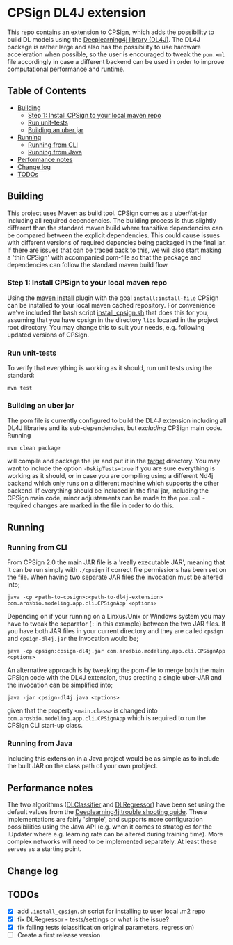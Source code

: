 # CPSign DL4J extension <!-- omit in toc -->
This repo contains an extension to [CPSign](https://arosbio.com), which adds the possibility to build DL models using the [Deeplearning4j library (DL4J)](https://deeplearning4j.konduit.ai/). The DL4J package is rather large and also has the possibility to use hardware acceleration when possible, so the user is encouraged to tweak the `pom.xml` file accordingly in case a different backend can be used in order to improve computational performance and runtime.

## Table of Contents <!-- omit in toc -->
- [Building](#building)
  - [Step 1: Install CPSign to your local maven repo](#step-1-install-cpsign-to-your-local-maven-repo)
  - [Run unit-tests](#run-unit-tests)
  - [Building an uber jar](#building-an-uber-jar)
- [Running](#running)
  - [Running from CLI](#running-from-cli)
  - [Running from Java](#running-from-java)
- [Performance notes](#performance-notes)
- [Change log](#change-log)
- [TODOs](#todos)


## Building 
This project uses Maven as build tool. CPSign comes as a uber/fat-jar including all required dependencies. The building process is thus slightly different than the standard maven build where transitive dependencies can be compared between the explicit dependencies. This could cause issues with different versions of required depencies being packaged in the final jar. If there are issues that can be traced back to this, we will also start making a 'thin CPSign' with accompanied pom-file so that the package and dependencies can follow the standard maven build flow.

### Step 1: Install CPSign to your local maven repo
Using the [maven install](https://maven.apache.org/plugins/maven-install-plugin/index.html) plugin with the goal `install:install-file` CPSign can be installed to your local maven cached repository. For convenience we've included the bash script [install_cpsign.sh](install_cpsign.sh) that does this for you, assuming that you have cpsign in the directory `libs` located in the project root directory. You may change this to suit your needs, e.g. following updated versions of CPSign. 

### Run unit-tests
To verify that everything is working as it should, run unit tests using the standard:

```
mvn test
```

### Building an uber jar
The pom file is currently configured to build the DL4J extension including all DL4J libraries and its sub-dependencies, but _excluding_ CPSign main code. Running 

```
mvn clean package
```

will compile and package the jar and put it in the [target](target) directory. You may want to include the option `-DskipTests=true` if you are sure everything is working as it should, or in case you are compiling using a different Nd4j backend which only runs on a different machine which supports the other backend. If everything should be included in the final jar, including the CPSign main code, minor adjustements can be made to the `pom.xml` - required changes are marked in the file in order to do this.

## Running 

### Running from CLI
From CPSign 2.0 the main JAR file is a 'really executable JAR', meaning that it can be run simply with `./cpsign` if correct file permissions has been set on the file. When having two separate JAR files the invocation must be altered into;
```
java -cp <path-to-cpsign>:<path-to-dl4j-extension> com.arosbio.modeling.app.cli.CPSignApp <options>
```
Depending on if your running on a Linxus/Unix or Windows system you may have to tweak the separator (`:` in this example) between the two JAR files. If you have both JAR files in your current directory and they are called `cpsign` and `cpsign-dl4j.jar` the invocation would be;
```
java -cp cpsign:cpsign-dl4j.jar com.arosbio.modeling.app.cli.CPSignApp <options>
```

An alternative approach is by tweaking the pom-file to merge both the main CPSign code with the DL4J extension, thus creating a single uber-JAR and the invocation can be simplified into;
```
java -jar cpsign-dl4j.java <options>
```
given that the property `<main.class>` is changed into `com.arosbio.modeling.app.cli.CPSignApp` which is required to run the CPSign CLI start-up class. 

### Running from Java
Including this extension in a Java project would be as simple as to include the built JAR on the class path of your own probject. 

## Performance notes
The two algorithms ([DLClassifier](src/main/java/com/arosbio/ml/dl4j/DLClassifier.java) and [DLRegressor](src/main/java/com/arosbio/ml/dl4j/DLRegressor.java)) have been set using the default values from the [Deeplearning4j trouble shooting guide](https://deeplearning4j.konduit.ai/deeplearning4j/how-to-guides/tuning-and-training/troubleshooting-training). These implementations are fairly 'simple', and supports more configuration possibilities using the Java API (e.g. when it comes to strategies for the IUpdater where e.g. learning rate can be altered during training time). More complex networks will need to be implemented separately. At least these serves as a starting point.

## Change log 

## TODOs

- [x] add `.install_cpsign.sh` script for installing to user local .m2 repo
- [x] fix DLRegressor - tests/settings or what is the issue?
- [x] fix failing tests (classification original parameters, regression)
- [ ] Create a first release version
